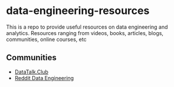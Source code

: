 # data-engineering-resources

This is a repo to provide useful resources on data engineering and analytics.
Resources ranging from videos, books, articles, blogs, communities, online courses, etc


## Communities
* <a href="http://DataTalk.Club">DataTalk.Club</a>
* <a href="https://www.reddit.com/r/dataengineering/">Reddit Data Engineering</a>

